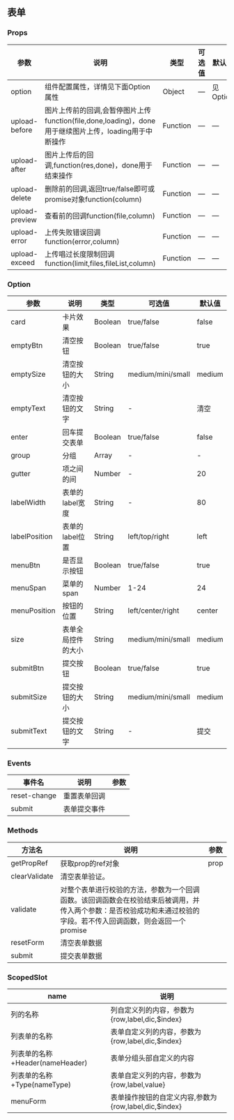 ## 表单

### Props

| 参数             | 说明                                                                     | 类型       | 可选值 | 默认值 |
|----------------|------------------------------------------------------------------------|----------|-----|-----|
| option         | 组件配置属性，详情见下面Option属性                                                   | Object   | —   | 见Option   |
| upload-before  | 图片上传前的回调,会暂停图片上传function(file,done,loading)，done用于继续图片上传，loading用于中断操作 | Function | —   | —   |
| upload-after   | 图片上传后的回调,function(res,done)，done用于结束操作                                 | Function | —   | —   |
| upload-delete  | 删除前的回调,返回true/false即可或promise对象function(column)                        | Function | —   | —   |
| upload-preview | 查看前的回调function(file,column)                                            | Function | —   | —   |
| upload-error   | 上传失败错误回调function(error,column)                                         | Function | —   | —   |
| upload-exceed  | 上传唱过长度限制回调function(limit,files,fileList,column)                        | Function | —   | —   |

### Option

| 参数            | 说明         | 类型      | 可选值               | 默认值    |
|---------------|------------|---------|-------------------|--------|
| card          | 卡片效果       | Boolean | true/false        | false  |
| emptyBtn      | 清空按钮       | Boolean | true/false        | true   |
| emptySize     | 清空按钮的大小    | String  | medium/mini/small | medium |
| emptyText     | 清空按钮的文字    | String  | -                 | 清空     |
| enter         | 回车提交表单     | Boolean | true/false        | false  |
| group         | 分组         | Array   | -                 | -      |
| gutter        | 项之间的间      | Number  | -                 | 20     |
| labelWidth    | 表单的label宽度 | String  | -                 | 80     |
| labelPosition | 表单的label位置 | String  | left/top/right    | left   |
| menuBtn       | 是否显示按钮     | Boolean | true/false        | true   |
| menuSpan      | 菜单的span    | Number  | 1-24              | 24     |
| menuPosition  | 按钮的位置      | String  | left/center/right | center |
| size          | 表单全局控件的大小  | String  | medium/mini/small | medium |
| submitBtn     | 提交按钮       | Boolean | true/false        | true   |
| submitSize    | 提交按钮的大小    | String  | medium/mini/small | medium |
| submitText    | 提交按钮的文字    | String  | -                 | 提交     |

### Events

| 事件名          | 说明     | 参数 |
|--------------|--------|----|
| reset-change | 重置表单回调 |    |
| submit       | 表单提交事件 |    |

### Methods

| 方法名           | 说明                                                                                    | 参数   |
|---------------|---------------------------------------------------------------------------------------|------|
| getPropRef    | 获取prop的ref对象                                                                          | prop |
| clearValidate | 清空表单验证。                                                                               |      |
| validate      | 对整个表单进行校验的方法，参数为一个回调函数。该回调函数会在校验结束后被调用，并传入两个参数：是否校验成功和未通过校验的字段。若不传入回调函数，则会返回一个promise |      |
| resetForm     | 清空表单数据                                                                                |      |
| submit        | 提交表单数据                                                                                |      |

### ScopedSlot

| name                      | 说明                                     |
|---------------------------|----------------------------------------|
| 列的名称                      | 列自定义列的内容，参数为{row,label,dic,$index}     |
| 列表单的名称                    | 表单自定义列的内容，参数为{row,label,dic,$index}    |
| 列表单的名称+Header(nameHeader) | 表单分组头部自定义的内容                           |
| 列表单的名称+Type(nameType)     | 表单自定义列的内容，参数为{row,label,value}         |
| menuForm                  | 表单操作按钮的自定义内容,参数为{row,label,dic,$index} |
